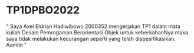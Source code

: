 # TP1DPBO2022

" Saya Axel Eldrian Hadiwibowo 2000352 mengerjakan TP1 dalam mata kuliah Desain Pemrogaman Berorientasi Objek untuk keberkahanNya maka saya tidak melakukan kecurangan seperti yang telah dispesifikasikan. Aamiin "
